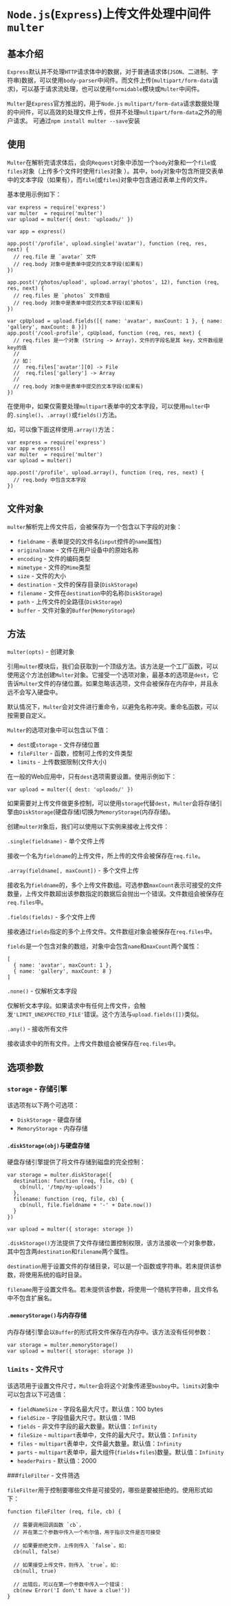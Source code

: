 # `Node.js`(`Express`)上传文件处理中间件`multer`

## 基本介绍

`Express`默认并不处理`HTTP`请求体中的数据，对于普通请求体(`JSON`、二进制、字符串)数据，可以使用`body-parser`中间件。而文件上传(`multipart/form-data`请求)，可以基于请求流处理，也可以使用`formidable`模块或`Multer`中间件。

`Multer`是`Express`官方推出的，用于`Node.js` `multipart/form-data`请求数据处理的中间件，可以高效的处理文件上传，但并不处理`multipart/form-data`之外的用户请求。 可通过`npm install multer --save`安装

## 使用

`Multer`在解析完请求体后，会向`Request`对象中添加一个`body`对象和一个`file`或`files`对象（上传多个文件时使用`files`对象 ）。其中，`body`对象中包含所提交表单中的文本字段（如果有），而`file`(或`files`)对象中包含通过表单上传的文件。

基本使用示例如下：

```
var express = require('express')
var multer  = require('multer')
var upload = multer({ dest: 'uploads/' })

var app = express()

app.post('/profile', upload.single('avatar'), function (req, res, next) {
  // req.file 是 `avatar` 文件
  // req.body 对象中是表单中提交的文本字段(如果有)
})

app.post('/photos/upload', upload.array('photos', 12), function (req, res, next) {
  // req.files 是 `photos` 文件数组
  // req.body 对象中是表单中提交的文本字段(如果有)
})

var cpUpload = upload.fields([{ name: 'avatar', maxCount: 1 }, { name: 'gallery', maxCount: 8 }])
app.post('/cool-profile', cpUpload, function (req, res, next) {
  // req.files 是一个对象 (String -> Array)，文件的字段名是其 key，文件数组是 key的值
  //
  // 如：
  //  req.files['avatar'][0] -> File
  //  req.files['gallery'] -> Array
  //
  // req.body 对象中是表单中提交的文本字段(如果有)
})
```

在使用中，如果仅需要处理`multipart`表单中的文本字段，可以使用`multer`中的`.single()`、`.array()`或`fields()`方法。

如，可以像下面这样使用`.array()`方法：

```
var express = require('express')
var app = express()
var multer  = require('multer')
var upload = multer()

app.post('/profile', upload.array(), function (req, res, next) {
  // req.body 中包含文本字段
})
```

## 文件对象

`multer`解析完上传文件后，会被保存为一个包含以下字段的对象：
- `fieldname` - 表单提交的文件名(`input`控件的`name`属性)
- `originalname` - 文件在用户设备中的原始名称
- `encoding` - 文件的编码类型
- `mimetype` - 文件的`Mime`类型
- `size` - 文件的大小
- `destination` - 文件的保存目录(`DiskStorage`)
- `filename` - 文件在`destination`中的名称(`DiskStorage`)
- `path` - 上传文件的全路径(`DiskStorage`)
- `buffer` - 文件对象的`Buffer`(`MemoryStorage`)

## 方法
`multer(opts)` - 创建对象

引用`multer`模块后，我们会获取到一个顶级方法。该方法是一个工厂函数，可以使用这个方法创建`Multer`对象。它接受一个选项对象，最基本的选项是`dest`，它告诉`Multer`文件的存储位置。如果忽略该选项，文件会被保存在内存中，并且永远不会写入硬盘中。

默认情况下，`Multer`会对文件进行重命令，以避免名称冲突。重命名函数，可以按需要自定义。

`Multer`的选项对象中可以包含以下值：

- `dest`或`storage` - 文件存储位置
- `fileFilter` - 函数，控制可上传的文件类型
- `limits` - 上传数据限制(文件大小)

在一般的Web应用中，只有`dest`选项需要设置。使用示例如下：

```
var upload = multer({ dest: 'uploads/' })
```

如果需要对上传文件做更多控制，可以使用`storage`代替`dest`，`Multer`会将存储引擎由`DiskStorage`(硬盘存储)切换为`MemoryStorage`(内存存储)。

创建`multer对`象后，我们可以使用以下实例来接收上传文件：

`.single(fieldname)` - 单个文件上传

接收一个名为`fieldname`的上传文件，所上传的文件会被保存在`req.file`。

`.array(fieldname[, maxCount])` - 多个文件上传

接收名为`fieldname`的，多个上传文件数组。可选参数`maxCount`表示可接受的文件数量，上传文件数超出该参数指定的数据后会抛出一个错误。文件数组会被保存在`req.files`中。

`.fields(fields)` - 多个文件上传

接收通过`fields`指定的多个上传文件。文件数组对象会被保存在`req.files`中。

`fields`是一个包含对象的数组，对象中会包含`name`和`maxCount`两个属性：

```
[
  { name: 'avatar', maxCount: 1 },
  { name: 'gallery', maxCount: 8 }
]
```

`.none()` - 仅解析文本字段

仅解析文本字段。如果请求中有任何上传文件，会触发`'LIMIT_UNEXPECTED_FILE'`错误。这个方法与`upload.fields([])`类似。

`.any()` - 接收所有文件

接收请求中的所有文件。上传文件数组会被保存在`req.files`中。

## 选项参数

### `storage` - 存储引擎

该选项有以下两个可选项：

- `DiskStorage` - 硬盘存储
- `MemoryStorage` - 内存存储

#### `.diskStorage(obj)`与硬盘存储

硬盘存储引擎提供了将文件存储到磁盘的完全控制：

```
var storage = multer.diskStorage({
  destination: function (req, file, cb) {
    cb(null, '/tmp/my-uploads')
  },
  filename: function (req, file, cb) {
    cb(null, file.fieldname + '-' + Date.now())
  }
})

var upload = multer({ storage: storage })
```

`.diskStorage()`方法提供了文件存储位置控制权限，该方法接收一个对象参数，其中包含两`destination`和`filename`两个属性。

`destination`用于设置文件的存储目录，可以是一个函数或字符串。若未提供该参数，将使用系统的临时目录。

`filename`用于设置文件名。若未提供该参数，将使用一个随机字符串，且文件名中不包含扩展名。

#### `.memoryStorage()`与内存存储

内存存储引擎会以`Buffer`的形式将文件保存在内存中。该方法没有任何参数：

```
var storage = multer.memoryStorage()
var upload = multer({ storage: storage })
```

### `limits` - 文件尺寸

该选项用于设置文件尺寸，`Multer`会将这个对象传递至`busboy`中。`limits`对象中可以包含以下可选值：

- `fieldNameSize` - 字段名最大尺寸。默认值：100 bytes
- `fieldSize` - 字段值最大尺寸。默认值：1MB
- `fields` - 非文件字段的最大数量。默认值：`Infinity`
- `fileSize` - `multipart`表单中，文件的最大尺寸。默认值：`Infinity`
- `files` - `multipart`表单中，文件最大数量。默认值：`Infinity`
- `parts` - `multipart`表单中，最大组件(`fields`+`files`)数量。默认值：`Infinity`
- `headerPairs` - 默认值：2000


###`fileFilter` - 文件筛选

`fileFilter`用于控制要哪些文件是可接受的，哪些是要被拒绝的。使用形式如下：

```
function fileFilter (req, file, cb) {

  // 需要调用回调函数 `cb`，
  // 并在第二个参数中传入一个布尔值，用于指示文件是否可接受

  // 如果要拒绝文件，上传则传入 `false`。如:
  cb(null, false)

  // 如果接受上传文件，则传入 `true`。如:
  cb(null, true)

  // 出错后，可以在第一个参数中传入一个错误：
  cb(new Error('I don\'t have a clue!'))
}
```
